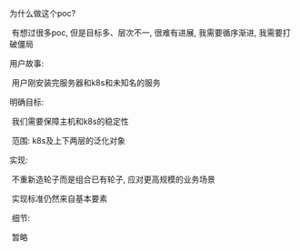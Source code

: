 为什么做这个poc?

​	有想过很多poc, 但是目标多、层次不一, 很难有进展, 我需要循序渐进, 我需要打破僵局



用户故事:

​	用户刚安装完服务器和k8s和未知名的服务



明确目标:

​	我们需要保障主机和k8s的稳定性

​	范围: k8s及上下两层的泛化对象



实现: 

​	不重新造轮子而是组合已有轮子, 应对更高规模的业务场景

​	实现标准仍然来自基本要素

​	细节:

​		暂略